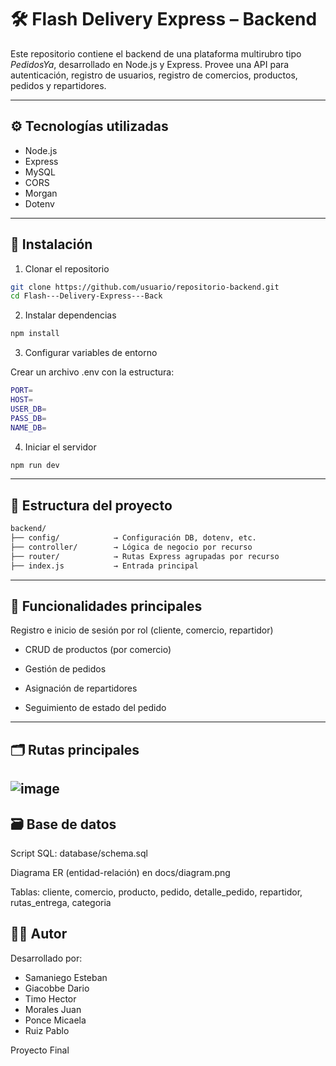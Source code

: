 # 🛠️ Flash Delivery Express – Backend

Este repositorio contiene el backend de una plataforma multirubro tipo *PedidosYa*, desarrollado en Node.js y Express. Provee una API para autenticación, registro de usuarios, registro de comercios, productos, pedidos y repartidores.

---

## ⚙️ Tecnologías utilizadas

- Node.js
- Express
- MySQL
- CORS
- Morgan
- Dotenv

---

## 🚀 Instalación

1. Clonar el repositorio

```bash
git clone https://github.com/usuario/repositorio-backend.git
cd Flash---Delivery-Express---Back
```
2. Instalar dependencias

```bash
npm install
```

3. Configurar variables de entorno
   
Crear un archivo .env con la estructura:
```bash
PORT=
HOST=
USER_DB=
PASS_DB=
NAME_DB=
```

4. Iniciar el servidor
```bash
npm run dev
```
---
## 🧱 Estructura del proyecto

```bash
backend/
├── config/            → Configuración DB, dotenv, etc.
├── controller/        → Lógica de negocio por recurso
├── router/            → Rutas Express agrupadas por recurso
├── index.js           → Entrada principal
```
---

## 🧠 Funcionalidades principales
Registro e inicio de sesión por rol (cliente, comercio, repartidor)

- CRUD de productos (por comercio)

- Gestión de pedidos

- Asignación de repartidores

- Seguimiento de estado del pedido
 ---
 
## 🗂️ Rutas principales
![image](https://github.com/user-attachments/assets/e9c9bc4a-a768-47a1-9d3f-5749c5a57185)
---

## 🗃️ Base de datos
Script SQL: database/schema.sql

Diagrama ER (entidad-relación) en docs/diagram.png

Tablas: cliente, comercio, producto, pedido, detalle_pedido, repartidor, rutas_entrega, categoria

## 🧑‍💻 Autor
Desarrollado por: 
- Samaniego Esteban
- Giacobbe Dario
- Timo Hector
- Morales Juan
- Ponce Micaela
- Ruiz Pablo

Proyecto Final
